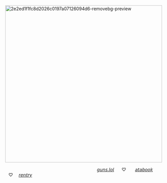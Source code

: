 ⠀ ⠀⠀ ⠀⠀ ⠀⠀ ⠀⠀ ⠀⠀ ⠀⠀ ⠀
<img width="500" height="500" alt="2e2ed1f1fc8d2026c0197a07126094d6-removebg-preview" src="https://github.com/user-attachments/assets/0c3bf6c6-4687-4d41-96fa-855e4f0f5c40" />




⠀ ⠀ ⠀ ⠀ ⠀ ⠀⠀ ⠀ ⠀ ⠀ ⠀⠀ ⠀ ⠀ ⠀ ⠀⠀ ⠀ ⠀ ⠀ ⠀⠀[𝘨𝘶𝘯𝘴.𝘭𝘰𝘭](https://guns.lol/catisaa)⠀ ⠀⁠♡ ⠀ ⠀[𝘢𝘵𝘢𝘣𝘰𝘰𝘬](https://yurigable.atabook.org)⠀  ⠀⁠♡   ⠀ [𝘳𝘦𝘯𝘵𝘳𝘺](https://rentry.co/gableyuri)
